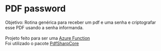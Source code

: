 # PDF password

<p>
Objetivo: Rotina genérica para receber um pdf e uma senha e criptografar esse PDF usando a senha informanda.
<br><br>Projeto feito para ser uma <a href="https://docs.microsoft.com/pt-br/azure/azure-functions/">Azure Function</a>
<br>Foi utilizado o pacote <a href="https://www.nuget.org/packages/PdfSharpCore/">PdfSharpCore</a>
</p>
